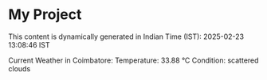 # My Project

This content is dynamically generated in Indian Time (IST): 2025-02-23 13:08:46 IST


Current Weather in Coimbatore:
Temperature: 33.88 °C
Condition: scattered clouds
